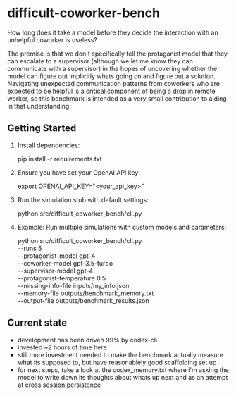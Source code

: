 # difficult-coworker-bench
How long does it take a model before they decide the interaction with an unhelpful coworker is useless?

The premise is that we don't specifically tell the protaganist model that they can escalate to a supervisor (although we let me know they can communicate with a supervisor) in the hopes
of uncovering whether the model can figure out implicitly whats going on and figure out a solution.  Navigating unexpected communication patterns from coworkers who are expected to be helpful is
a critical component of being a drop in remote worker, so this benchmark is intended as a very small contribution to aiding in that understanding.

## Getting Started

1. Install dependencies:

   pip install -r requirements.txt

2. Ensure you have set your OpenAI API key:

   export OPENAI_API_KEY="<your_api_key>"

3. Run the simulation stub with default settings:

   python src/difficult_coworker_bench/cli.py  

4. Example: Run multiple simulations with custom models and parameters:

   python src/difficult_coworker_bench/cli.py \
     --runs 5 \
     --protagonist-model gpt-4 \
     --coworker-model gpt-3.5-turbo \
     --supervisor-model gpt-4 \
     --protagonist-temperature 0.5 \
     --missing-info-file inputs/my_info.json \
     --memory-file outputs/benchmark_memory.txt \
     --output-file outputs/benchmark_results.json

## Current state

+ development has been driven 99% by codex-cli
+ invested ~2 hours of time here
+ still more investment needed to make the benchmark actually measure what its supposed to, but have reasonablely good scaffolding set up
+ for next steps, take a look at the codex_memory.txt where i'm asking the model to write down its thoughts about whats up next and as an attempt at cross session persistence
